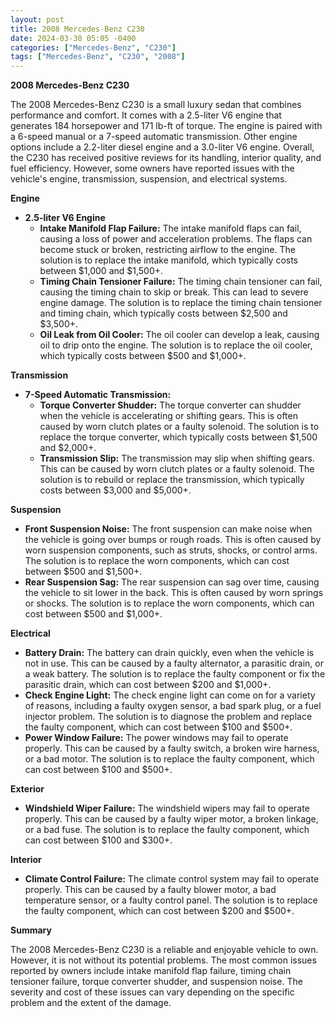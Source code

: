 ```yaml
---
layout: post
title: 2008 Mercedes-Benz C230
date: 2024-03-30 05:05 -0400
categories: ["Mercedes-Benz", "C230"]
tags: ["Mercedes-Benz", "C230", "2008"]
---
```

**2008 Mercedes-Benz C230**

The 2008 Mercedes-Benz C230 is a small luxury sedan that combines performance and comfort. It comes with a 2.5-liter V6 engine that generates 184 horsepower and 171 lb-ft of torque. The engine is paired with a 6-speed manual or a 7-speed automatic transmission. Other engine options include a 2.2-liter diesel engine and a 3.0-liter V6 engine. Overall, the C230 has received positive reviews for its handling, interior quality, and fuel efficiency. However, some owners have reported issues with the vehicle's engine, transmission, suspension, and electrical systems.

**Engine**

* **2.5-liter V6 Engine**
    * **Intake Manifold Flap Failure:** The intake manifold flaps can fail, causing a loss of power and acceleration problems. The flaps can become stuck or broken, restricting airflow to the engine. The solution is to replace the intake manifold, which typically costs between $1,000 and $1,500+.
    * **Timing Chain Tensioner Failure:** The timing chain tensioner can fail, causing the timing chain to skip or break. This can lead to severe engine damage. The solution is to replace the timing chain tensioner and timing chain, which typically costs between $2,500 and $3,500+.
    * **Oil Leak from Oil Cooler:** The oil cooler can develop a leak, causing oil to drip onto the engine. The solution is to replace the oil cooler, which typically costs between $500 and $1,000+.

**Transmission**

* **7-Speed Automatic Transmission:**
    * **Torque Converter Shudder:** The torque converter can shudder when the vehicle is accelerating or shifting gears. This is often caused by worn clutch plates or a faulty solenoid. The solution is to replace the torque converter, which typically costs between $1,500 and $2,000+.
    * **Transmission Slip:** The transmission may slip when shifting gears. This can be caused by worn clutch plates or a faulty solenoid. The solution is to rebuild or replace the transmission, which typically costs between $3,000 and $5,000+.

**Suspension**

* **Front Suspension Noise:** The front suspension can make noise when the vehicle is going over bumps or rough roads. This is often caused by worn suspension components, such as struts, shocks, or control arms. The solution is to replace the worn components, which can cost between $500 and $1,500+.
* **Rear Suspension Sag:** The rear suspension can sag over time, causing the vehicle to sit lower in the back. This is often caused by worn springs or shocks. The solution is to replace the worn components, which can cost between $500 and $1,000+.

**Electrical**

* **Battery Drain:** The battery can drain quickly, even when the vehicle is not in use. This can be caused by a faulty alternator, a parasitic drain, or a weak battery. The solution is to replace the faulty component or fix the parasitic drain, which can cost between $200 and $1,000+.
* **Check Engine Light:** The check engine light can come on for a variety of reasons, including a faulty oxygen sensor, a bad spark plug, or a fuel injector problem. The solution is to diagnose the problem and replace the faulty component, which can cost between $100 and $500+.
* **Power Window Failure:** The power windows may fail to operate properly. This can be caused by a faulty switch, a broken wire harness, or a bad motor. The solution is to replace the faulty component, which can cost between $100 and $500+.

**Exterior**

* **Windshield Wiper Failure:** The windshield wipers may fail to operate properly. This can be caused by a faulty wiper motor, a broken linkage, or a bad fuse. The solution is to replace the faulty component, which can cost between $100 and $300+.

**Interior**

* **Climate Control Failure:** The climate control system may fail to operate properly. This can be caused by a faulty blower motor, a bad temperature sensor, or a faulty control panel. The solution is to replace the faulty component, which can cost between $200 and $500+.

**Summary**

The 2008 Mercedes-Benz C230 is a reliable and enjoyable vehicle to own. However, it is not without its potential problems. The most common issues reported by owners include intake manifold flap failure, timing chain tensioner failure, torque converter shudder, and suspension noise. The severity and cost of these issues can vary depending on the specific problem and the extent of the damage.
